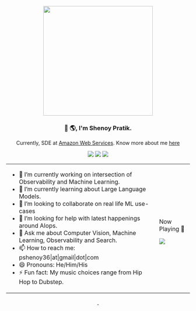 <div id="header" align="center">
  <img src="https://user-images.githubusercontent.com/4348487/211223790-38146677-2463-47fe-a87e-dbc48a1ffb0c.png" width="300"/>
</div>
<div align="center">

  <h3>
    👋 🌎, I'm Shenoy Pratik.
  </h3>
  <p>
     Currently, SDE at <a href="https://github.com/opensearch-project">Amazon Web Services</a>. Know more about me  <a href="https://ps48.github.io">here</a>
  </p>
</div>
<div>
</div>  
<p align="center">
<span>
  <a href="https://twitter.com/intent/follow?screen_name=pshenoy36"><img src="https://img.shields.io/twitter/follow/pshenoy36?style=social" /></a>
</span>
<span>
    <a href="https://www.linkedin.com/in/pshenoy36"><img src="https://img.shields.io/badge/-pshenoy36-blue?style=flat-square&logo=Linkedin&logoColor=white&link=https://www.linkedin.com/in/pshenoy36/" /></a>
</span>
<span>
    <a href=https://github.com/ps48><img src="https://img.shields.io/github/followers/ps48?label=follow&style=social" /></a>
</span>
</p>
<table align="center">
  <tr>
    <td>  
      <ul>
        <li> 🔭 I’m currently working on intersection of Observability and Machine Learning. </li>
        <li> 🌱 I’m currently learning about Large Language Models.  </li>
        <li> 👯 I’m looking to collaborate on real life ML use-cases  </li>
        <li> 🤔 I’m looking for help with latest happenings around AIops.  </li>
        <li> 💬 Ask me about Computer Vision, Machine Learning, Observability and Search. </li>
        <li> 📫 How to reach me: pshenoy36|at|gmail|dot|com </li>
          <li> 😄 Pronouns: He/Him/His </li>
          <li> ⚡ Fun fact: My music choices range from Hip Hop to Dubstep. </li>
      </ul>
    </td>
    <td>
      <p>Now Playing 🎵 </p>
      <img src="https://spotify-github-profile.vercel.app/api/view?uid=31w4v4zxmqmncns33vldbyfzp66e&cover_image=true&theme=novatorem&show_offline=false&background_color=121212&bar_color=53b14f&bar_color_cover=false" />
     </td>
  </tr>
  </table>

<div id="stats" align="center">
  <a href="http://ps48.github.io">
    <img src="https://github-readme-stats-git-masterrstaa-rickstaa.vercel.app/api?username=ps48&show_icons=true&theme=dark" alt=""/>
  </a>
  <a href="http://ps48.github.io">
    <img src="https://streak-stats.demolab.com/?user=ps48&theme=dark" alt=""/>
  </a>
</div>
